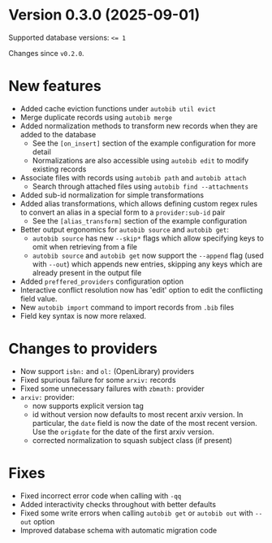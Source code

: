 # Version 0.3.0 (2025-09-01)
Supported database versions: `<= 1`

Changes since `v0.2.0`.

# New features
- Added cache eviction functions under `autobib util evict`
- Merge duplicate records using `autobib merge`
- Added normalization methods to transform new records when they are added to the database
  - See the `[on_insert]` section of the example configuration for more detail
  - Normalizations are also accessible using `autobib edit` to modify existing records
- Associate files with records using `autobib path` and `autobib attach`
  - Search through attached files using `autobib find --attachments`
- Added sub-id normalization for simple transformations
- Added alias transformations, which allows defining custom regex rules to convert an alias in a special form to a `provider:sub-id` pair
  - See the `[alias_transform]` section of the example configuration
- Better output ergonomics for `autobib source` and `autobib get`:
  - `autobib source` has new `--skip*` flags which allow specifying keys to omit when retrieving from a file
  - `autobib source` and `autobib get` now support the `--append` flag (used with `--out`) which appends new entries, skipping any keys which are already present in the output file
- Added `preffered_providers` configuration option
- Interactive conflict resolution now has 'edit' option to edit the conflicting field value.
- New `autobib import` command to import records from `.bib` files
- Field key syntax is now more relaxed.

# Changes to providers
- Now support `isbn:` and `ol:` (OpenLibrary) providers
- Fixed spurious failure for some `arxiv:` records
- Fixed some unnecessary failures with `zbmath:` provider
- `arxiv:` provider:
  - now supports explicit version tag
  - id without version now defaults to most recent arxiv version.
    In particular, the `date` field is now the date of the most recent version.
    Use the `origdate` for the date of the first arxiv version.
  - corrected normalization to squash subject class (if present)

# Fixes
- Fixed incorrect error code when calling with `-qq`
- Added interactivity checks throughout with better defaults
- Fixed some write errors when calling `autobib get` or `autobib out` with `--out` option
- Improved database schema with automatic migration code
